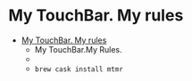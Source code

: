 # My TouchBar. My rules
- [My TouchBar. My rules](https://mtmr.app/)
  -  My TouchBar.My Rules.
  - 
  - `brew cask install mtmr`
